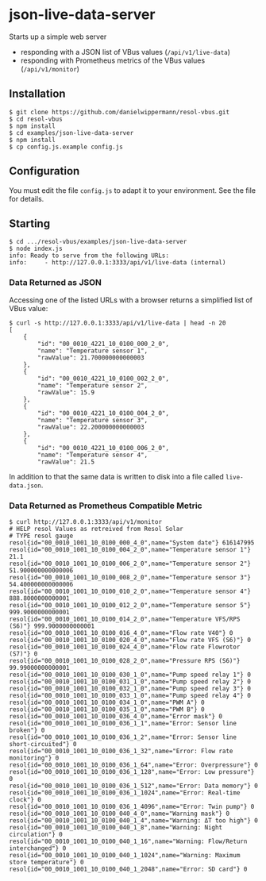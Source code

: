 # json-live-data-server

Starts up a simple web server

  * responding with a JSON list of VBus values (`/api/v1/live-data`)
  * responding with Prometheus metrics of the VBus values (`/api/v1/monitor`)


## Installation

	$ git clone https://github.com/danielwippermann/resol-vbus.git
	$ cd resol-vbus
	$ npm install
	$ cd examples/json-live-data-server
	$ npm install
	$ cp config.js.example config.js


## Configuration

You must edit the file `config.js` to adapt it to your environment. See the file for details.


## Starting

	$ cd .../resol-vbus/examples/json-live-data-server
	$ node index.js
	info: Ready to serve from the following URLs:
	info:     - http://127.0.0.1:3333/api/v1/live-data (internal)

### Data Returned as JSON
Accessing one of the listed URLs with a browser returns a simplified list of VBus value:

	$ curl -s http://127.0.0.1:3333/api/v1/live-data | head -n 20
	[
	    {
	        "id": "00_0010_4221_10_0100_000_2_0",
	        "name": "Temperature sensor 1",
	        "rawValue": 21.700000000000003
	    },
	    {
	        "id": "00_0010_4221_10_0100_002_2_0",
	        "name": "Temperature sensor 2",
	        "rawValue": 15.9
	    },
	    {
	        "id": "00_0010_4221_10_0100_004_2_0",
	        "name": "Temperature sensor 3",
	        "rawValue": 22.200000000000003
	    },
	    {
	        "id": "00_0010_4221_10_0100_006_2_0",
	        "name": "Temperature sensor 4",
	        "rawValue": 21.5

In addition to that the same data is written to disk into a file called `live-data.json`.

### Data Returned as Prometheus Compatible Metric

```
$ curl http://127.0.0.1:3333/api/v1/monitor
# HELP resol Values as retreived from Resol Solar
# TYPE resol gauge
resol{id="00_0010_1001_10_0100_000_4_0",name="System date"} 616147995
resol{id="00_0010_1001_10_0100_004_2_0",name="Temperature sensor 1"} 21.1
resol{id="00_0010_1001_10_0100_006_2_0",name="Temperature sensor 2"} 51.900000000000006
resol{id="00_0010_1001_10_0100_008_2_0",name="Temperature sensor 3"} 54.400000000000006
resol{id="00_0010_1001_10_0100_010_2_0",name="Temperature sensor 4"} 888.8000000000001
resol{id="00_0010_1001_10_0100_012_2_0",name="Temperature sensor 5"} 999.9000000000001
resol{id="00_0010_1001_10_0100_014_2_0",name="Temperature VFS/RPS (S6)"} 999.9000000000001
resol{id="00_0010_1001_10_0100_016_4_0",name="Flow rate V40"} 0
resol{id="00_0010_1001_10_0100_020_4_0",name="Flow rate VFS (S6)"} 0
resol{id="00_0010_1001_10_0100_024_4_0",name="Flow rate Flowrotor (S7)"} 0
resol{id="00_0010_1001_10_0100_028_2_0",name="Pressure RPS (S6)"} 99.99000000000001
resol{id="00_0010_1001_10_0100_030_1_0",name="Pump speed relay 1"} 0
resol{id="00_0010_1001_10_0100_031_1_0",name="Pump speed relay 2"} 0
resol{id="00_0010_1001_10_0100_032_1_0",name="Pump speed relay 3"} 0
resol{id="00_0010_1001_10_0100_033_1_0",name="Pump speed relay 4"} 0
resol{id="00_0010_1001_10_0100_034_1_0",name="PWM A"} 0
resol{id="00_0010_1001_10_0100_035_1_0",name="PWM B"} 0
resol{id="00_0010_1001_10_0100_036_4_0",name="Error mask"} 0
resol{id="00_0010_1001_10_0100_036_1_1",name="Error: Sensor line broken"} 0
resol{id="00_0010_1001_10_0100_036_1_2",name="Error: Sensor line short-circuited"} 0
resol{id="00_0010_1001_10_0100_036_1_32",name="Error: Flow rate monitoring"} 0
resol{id="00_0010_1001_10_0100_036_1_64",name="Error: Overpressure"} 0
resol{id="00_0010_1001_10_0100_036_1_128",name="Error: Low pressure"} 0
resol{id="00_0010_1001_10_0100_036_1_512",name="Error: Data memory"} 0
resol{id="00_0010_1001_10_0100_036_1_1024",name="Error: Real-time clock"} 0
resol{id="00_0010_1001_10_0100_036_1_4096",name="Error: Twin pump"} 0
resol{id="00_0010_1001_10_0100_040_4_0",name="Warning mask"} 0
resol{id="00_0010_1001_10_0100_040_1_4",name="Warning: ΔT too high"} 0
resol{id="00_0010_1001_10_0100_040_1_8",name="Warning: Night circulation"} 0
resol{id="00_0010_1001_10_0100_040_1_16",name="Warning: Flow/Return interchanged"} 0
resol{id="00_0010_1001_10_0100_040_1_1024",name="Warning: Maximum store temperature"} 0
resol{id="00_0010_1001_10_0100_040_1_2048",name="Error: SD card"} 0
```

